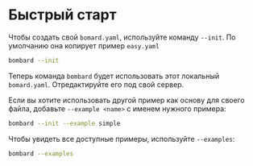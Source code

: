 # Быстрый старт

Чтобы создать свой `bomard.yaml`, используйте команду `--init`.
По умолчанию она копирует пример `easy.yaml`

```bash
bombard --init
```

Теперь команда `bombard` будет использовать этот локальный `bomard.yaml`.
Отредактируйте его под свой сервер.

Если вы хотите использовать другой пример как основу для своего файла, 
добавьте `--example <name>` с именем нужного примера:

```bash
bombard --init --example simple
```

Чтобы увидеть все доступные примеры, используйте `--examples`:

```bash
bombard --examples
```